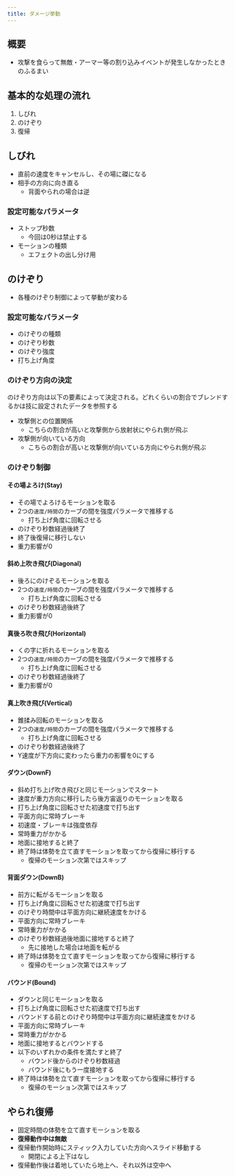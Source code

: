 ```yaml
---
title: ダメージ挙動
---
```


## 概要
* 攻撃を食らって無敵・アーマー等の割り込みイベントが発生しなかったときのふるまい

## 基本的な処理の流れ
1. しびれ
1. のけぞり
1. 復帰

## しびれ
* 直前の速度をキャンセルし、その場に磔になる
* 相手の方向に向き直る
    * 背面やられの場合は逆
### 設定可能なパラメータ
* ストップ秒数
    * 今回は0秒は禁止する
* モーションの種類
    * エフェクトの出し分け用

## のけぞり
* 各種のけぞり制御によって挙動が変わる
### 設定可能なパラメータ
* のけぞりの種類
* のけぞり秒数
* のけぞり強度
* 打ち上げ角度

### のけぞり方向の決定
のけぞり方向は以下の要素によって決定される。どれくらいの割合でブレンドするかは技に設定されたデータを参照する
* 攻撃側との位置関係
    * こちらの割合が高いと攻撃側から放射状にやられ側が飛ぶ
* 攻撃側が向いている方向
    * こちらの割合が高いと攻撃側が向いている方向にやられ側が飛ぶ

### のけぞり制御
#### その場よろけ(Stay)
* その場でよろけるモーションを取る
* 2つの`速度/時間`のカーブの間を強度パラメータで推移する
    * 打ち上げ角度に回転させる
* のけぞり秒数経過後終了
* 終了後復帰に移行しない
* 重力影響が0
#### 斜め上吹き飛び(Diagonal)
* 後ろにのけぞるモーションを取る
* 2つの`速度/時間`のカーブの間を強度パラメータで推移する
    * 打ち上げ角度に回転させる
* のけぞり秒数経過後終了
* 重力影響が0
#### 真後ろ吹き飛び(Horizontal)
* くの字に折れるモーションを取る
* 2つの`速度/時間`のカーブの間を強度パラメータで推移する
    * 打ち上げ角度に回転させる
* のけぞり秒数経過後終了
* 重力影響が0
#### 真上吹き飛び(Vertical)
* 錐揉み回転のモーションを取る
* 2つの`速度/時間`のカーブの間を強度パラメータで推移する
    * 打ち上げ角度に回転させる
* のけぞり秒数経過後終了
* Y速度が下方向に変わったら重力の影響を0にする
#### ダウン(DownF)
* 斜め打ち上げ吹き飛びと同じモーションでスタート
* 速度が重力方向に移行したら後方宙返りのモーションを取る
* 打ち上げ角度に回転させた初速度で打ち出す
* 平面方向に常時ブレーキ
* 初速度・ブレーキは強度依存
* 常時重力がかかる
* 地面に接地すると終了
* 終了時は体勢を立て直すモーションを取ってから復帰に移行する
    * 復帰のモーション次第ではスキップ
#### 背面ダウン(DownB)
* 前方に転がるモーションを取る
* 打ち上げ角度に回転させた初速度で打ち出す
* のけぞり時間中は平面方向に継続速度をかける
* 平面方向に常時ブレーキ
* 常時重力がかかる
* のけぞり秒数経過後地面に接地すると終了
    * 先に接地した場合は地面を転がる
* 終了時は体勢を立て直すモーションを取ってから復帰に移行する
    * 復帰のモーション次第ではスキップ
#### バウンド(Bound)
* ダウンと同じモーションを取る
* 打ち上げ角度に回転させた初速度で打ち出す
* バウンドする前とのけぞり時間中は平面方向に継続速度をかける
* 平面方向に常時ブレーキ
* 常時重力がかかる
* 地面に接地するとバウンドする
* 以下のいずれかの条件を満たすと終了
    * バウンド後からのけぞり秒数経過
    * バウンド後にもう一度接地する
* 終了時は体勢を立て直すモーションを取ってから復帰に移行する
    * 復帰のモーション次第ではスキップ

## やられ復帰
* 固定時間の体勢を立て直すモーションを取る
* **復帰動作中は無敵**
* 復帰動作開始時にスティック入力していた方向へスライド移動する
    * 開閉による上下はなし
* 復帰動作後は着地していたら地上へ、それ以外は空中へ